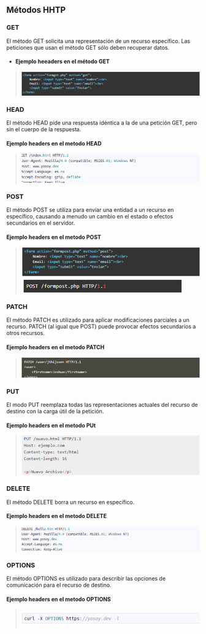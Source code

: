 ## Métodos HHTP

### GET

El método GET  solicita una representación de un recurso específico. Las peticiones que usan el método GET sólo deben recuperar datos.

- #### Ejemplo heeaders en el método GET 

> <img src="img/get.png">

### HEAD

El método HEAD pide una respuesta idéntica a la de una petición GET, pero sin el cuerpo de la respuesta.

#### Ejemplo headers en el metodo HEAD

> <img src="img/head.png">

### POST

El método POST se utiliza para enviar una entidad a un recurso en específico, causando a menudo un cambio en el estado o efectos secundarios en el servidor.

#### Ejemplo headers en el metodo POST

> <img src="img/post.png">
> <img src="img/post1.png">

### PATCH


El método PATCH  es utilizado para aplicar modificaciones parciales a un recurso.
PATCH (al igual que POST) puede provocar efectos secundarios a otros recursos.

#### Ejemplo headers en el metodo PATCH

> <img src="img/patch.png">

### PUT

El modo PUT reemplaza todas las representaciones actuales del recurso de destino con la carga útil de la petición.

#### Ejemplo headers en el metodo PUt

> <img src="img/put.png">

### DELETE

El método DELETE borra un recurso en específico.

#### Ejemplo headers en el metodo DELETE

> <img src="img/delete.png">

### OPTIONS

El método OPTIONS es utilizado para describir las opciones de comunicación para el recurso de destino.

#### Ejemplo headers en el metodo OPTIONS

> <img src="img/opt.png">
